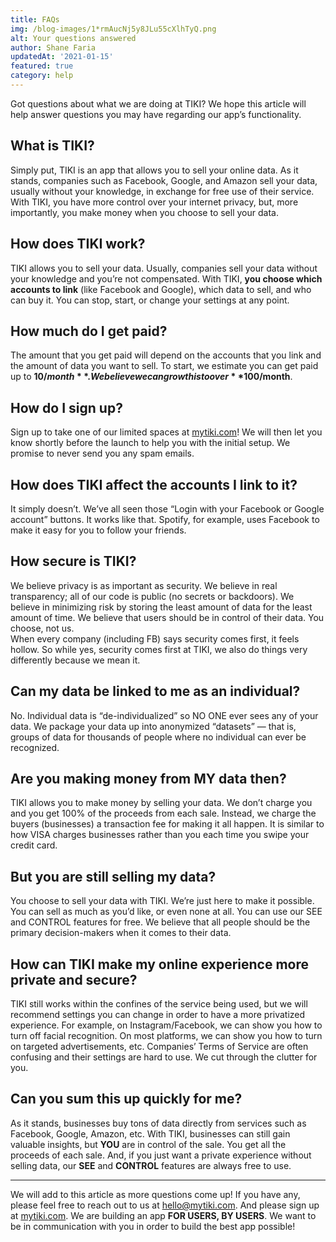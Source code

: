 ```yaml
---
title: FAQs
img: /blog-images/1*rmAucNj5y8JLu55cXlhTyQ.png
alt: Your questions answered
author: Shane Faria
updatedAt: '2021-01-15'
featured: true
category: help
---
```

Got questions about what we are doing at TIKI? We hope this article will help answer questions you may have regarding
our app’s functionality.

## What is TIKI?

Simply put, TIKI is an app that allows you to sell your online data. As it stands, companies such as Facebook, Google,
and Amazon sell your data, usually without your knowledge, in exchange for free use of their service. With TIKI, you
have more control over your internet privacy, but, more importantly, you make money when you choose to sell your data.

## How does TIKI work?

TIKI allows you to sell your data. Usually, companies sell your data without your knowledge and you’re not compensated.
With TIKI, **you choose which accounts to link** (like Facebook and Google), which data to sell, and who can buy it. You
can stop, start, or change your settings at any point.

## How much do I get paid?

The amount that you get paid will depend on the accounts that you link and the amount of data you want to sell. To
start, we estimate you can get paid up to **$10/month**. We believe we can grow this to over **$100/month**.

## How do I sign up?

Sign up to take one of our limited spaces at [mytiki.com](https://mytiki.com/#signup)! We will then let you know shortly
before the launch to help you with the initial setup. We promise to never send you any spam emails.

## How does TIKI affect the accounts I link to it?

It simply doesn’t. We’ve all seen those “Login with your Facebook or Google account” buttons. It works like that.
Spotify, for example, uses Facebook to make it easy for you to follow your friends.

## How secure is TIKI?

We believe privacy is as important as security. We believe in real transparency; all of our code is public (no secrets
or backdoors). We believe in minimizing risk by storing the least amount of data for the least amount of time. We
believe that users should be in control of their data. You choose, not us.  
When every company (including FB) says security comes first, it feels hollow. So while yes, security comes first at
TIKI, we also do things very differently because we mean it.

## Can my data be linked to me as an individual?

No. Individual data is “de-individualized” so NO ONE ever sees any of your data. We package your data up into anonymized
“datasets” — that is, groups of data for thousands of people where no individual can ever be recognized.

## Are you making money from MY data then?

TIKI allows you to make money by selling your data. We don’t charge you and you get 100% of the proceeds from each sale.
Instead, we charge the buyers (businesses) a transaction fee for making it all happen. It is similar to how VISA charges
businesses rather than you each time you swipe your credit card.

## But you are still selling my data?

You choose to sell your data with TIKI. We’re just here to make it possible. You can sell as much as you’d like, or even
none at all. You can use our SEE and CONTROL features for free. We believe that all people should be the primary
decision-makers when it comes to their data.

## How can TIKI make my online experience more private and secure?

TIKI still works within the confines of the service being used, but we will recommend settings you can change in order
to have a more privatized experience. For example, on Instagram/Facebook, we can show you how to turn off facial
recognition. On most platforms, we can show you how to turn on targeted advertisements, etc. Companies’ Terms of Service
are often confusing and their settings are hard to use. We cut through the clutter for you.

## Can you sum this up quickly for me?

As it stands, businesses buy tons of data directly from services such as Facebook, Google, Amazon, etc. With TIKI,
businesses can still gain valuable insights, but **YOU** are in control of the sale. You get all the proceeds of each
sale. And, if you just want a private experience without selling data, our **SEE** and **CONTROL** features are always
free to use.

---

We will add to this article as more questions come up! If you have any, please feel free to reach out to us
at [hello@mytiki.com](mailto:hello@mytiki.com). And please sign up at [mytiki.com](https://mytiki.com/#signup). We are
building an app **FOR USERS, BY USERS**. We want to be in communication with you in order to build the best app
possible!
